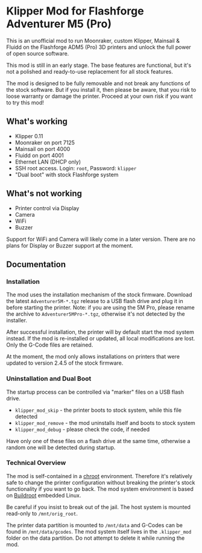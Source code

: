 # Klipper Mod for Flashforge Adventurer M5 (Pro)
This is an unofficial mod to run Moonraker, custom Klipper, Mainsail & Fluidd on the Flashforge ADM5 (Pro) 3D printers and unlock the full power of open source software.

This mod is still in an early stage. The base features are functional, but it's not a polished and ready-to-use replacement for all stock features. 

The mod is designed to be fully removable and not break any functions of the stock software. But if you install it, then please be aware, that you risk to loose warranty or damage the printer. Proceed at your own risk if you want to try this mod!

## What's working
- Klipper 0.11
- Moonraker on port 7125
- Mainsail on port 4000
- Fluidd on port 4001
- Ethernet LAN (DHCP only)
- SSH root access. Login: `root`, Password: `klipper`
- "Dual boot" with stock Flashforge system

## What's not working
- Printer control via Display
- Camera
- WiFi
- Buzzer

Support for WiFi and Camera will likely come in a later version. There are no plans for Display or Buzzer support at the moment.

## Documentation

### Installation

The mod uses the installation mechanism of the stock firmware. Download the latest `Adventurer5M-*.tgz` release to a USB flash drive and plug it in before starting the printer. Note: if you are using the 5M Pro, please rename the archive to `Adventurer5MPro-*.tgz`, otherwise it's not detected by the installer.

After successful installation, the printer will by default start the mod system instead. If the mod is re-installed or updated, all local modifications are lost. Only the G-Code files are retained.

At the moment, the mod only allows installations on printers that were updated to version 2.4.5 of the stock firmware.

### Uninstallation and Dual Boot

The startup process can be controlled via "marker" files on a USB flash drive.

- `klipper_mod_skip` - the printer boots to stock system, while this file detected
- `klipper_mod_remove` - the mod uninstalls itself and boots to stock system
- `klipper_mod_debug` - please check the code, if needed

Have only one of these files on a flash drive at the same time, otherwise a random one will be detected during startup.

### Technical Overview

The mod is self-contained in a [chroot](https://en.wikipedia.org/wiki/Chroot) environment. Therefore it's relatively safe to change the printer configuration without breaking the printer's stock functionality if you want to go back. The mod system environment is based on [Buildroot](https://buildroot.org/) embedded Linux.

Be careful if you insist to break out of the jail. The host system is mounted read-only to `/mnt/orig_root`.

The printer data partition is mounted to `/mnt/data` and G-Codes can be found in `/mnt/data/gcodes`. The mod system itself lives in the `.klipper_mod` folder on the data partition. Do not attempt to delete it while running the mod.
